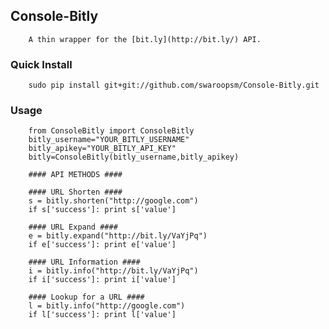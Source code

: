 ## Console-Bitly
		A thin wrapper for the [bit.ly](http://bit.ly/) API.
		
### Quick Install
		sudo pip install git+git://github.com/swaroopsm/Console-Bitly.git
		
### Usage
		from ConsoleBitly import ConsoleBitly
		bitly_username="YOUR_BITLY_USERNAME"
		bitly_apikey="YOUR_BITLY_API_KEY"
		bitly=ConsoleBitly(bitly_username,bitly_apikey)
		
		#### API METHODS ####
		
		#### URL Shorten ####
		s = bitly.shorten("http://google.com")
		if s['success']: print s['value']
		
		#### URL Expand ####
		e = bitly.expand("http://bit.ly/VaYjPq")
		if e['success']: print e['value']
		
		#### URL Information ####
		i = bitly.info("http://bit.ly/VaYjPq")
		if i['success']: print i['value']
		
		#### Lookup for a URL ####
		l = bitly.info("http://google.com")
		if l['success']: print l['value']
